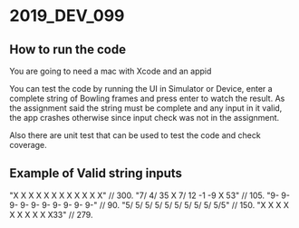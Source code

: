 # 2019_DEV_099

## How to run the code
You are going to need a mac with Xcode and an appid

You can test the code by running the UI in Simulator or Device, enter a complete string of Bowling frames and press enter to watch the
result.
As the assignment said the string must be complete and any input in it valid, the app crashes otherwise since input check was not
in the assignment.

Also there are unit test that can be used to test the code and check coverage.

## Example of Valid string inputs
"X X X X X X X X X X X X" // 300.
"7/ 4/ 35 X 7/ 12 -1 -9 X 53" // 105.
"9- 9- 9- 9- 9- 9- 9- 9- 9- 9-" // 90.
"5/ 5/ 5/ 5/ 5/ 5/ 5/ 5/ 5/ 5/5" // 150.
"X X X X X X X X X X33" // 279.


